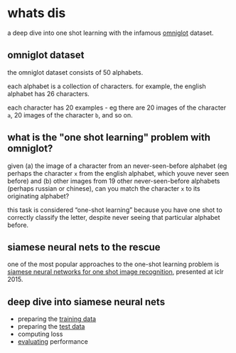 # whats dis
a deep dive into one shot learning with the infamous [omniglot](https://github.com/brendenlake/omniglot) dataset.

## omniglot dataset
the omniglot dataset consists of 50 alphabets. 

each alphabet is a collection of characters. for example, the english alphabet has 26 characters. 

each character has 20 examples - eg there are 20 images of the character `a`, 20 images of the character `b`, and so on.

## what is the "one shot learning" problem with omniglot?
given (a) the image of a character from an never-seen-before alphabet (eg perhaps the character `x` from the english alphabet, which youve never seen before) and (b) other images from 19 other never-seen-before alphabets (perhaps russian or chinese), can you match the character `x` to its originating alphabet?

this task is considered “one-shot learning” because you have one shot to correctly classify the letter, despite never seeing that particular alphabet before.

## siamese neural nets to the rescue
one of the most popular approaches to the one-shot learning problem is [siamese neural networks for one shot image recognition](https://www.cs.cmu.edu/~rsalakhu/papers/oneshot1.pdf), presented at iclr 2015.

## deep dive into siamese neural nets
* preparing the [training data](https://github.com/mynameisvinn/omniglot/blob/master/preparing_data.md)
* preparing the [test data](https://github.com/mynameisvinn/omniglot/blob/master/preparing_testdata.md)
* computing loss
* [evaluating](https://github.com/mynameisvinn/omniglot/blob/master/evaluation.md) performance